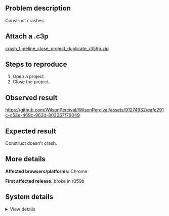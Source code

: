 ## Problem description

Construct crashes.

## Attach a .c3p

[crash_timeline_close_project_duplicate_r359b.zip](https://github.com/WilsonPercival/WilsonPercival/files/12662596/crash_timeline_close_project_duplicate_r359b.zip)

## Steps to reproduce

1. Open a project.
2. Close the project.

## Observed result

https://github.com/WilsonPercival/WilsonPercival/assets/91274932/eafe291c-c53e-469c-962d-803067f76049

## Expected result

Construct doesn't crash.

## More details



**Affected browsers/platforms:** Chrome

**First affected release:** broke in r359b

## System details

<details><summary>View details</summary>

Error report information
Type: unhandled rejection
Reason: Error: Cannot read properties of null (reading 'lU') @ TypeError: Cannot read properties of null (reading 'lU') at d.lU (https://editor.construct.net/r359/projectResources.js:1794:44) at d.$ (https://editor.construct.net/r359/projectResources.js:1099:239) at d.loa (https://editor.construct.net/r359/projectResources.js:1128:304) at window.q6a.gTa [as Rv] (https://editor.construct.net/r359/projectResources.js:1097:471) at d.Bnb (https://editor.construct.net/r359/projectResources.js:833:285) at d.Mub (https://editor.construct.net/r359/projectResources.js:859:228) at d.Qla (https://editor.construct.net/r359/projectResources.js:859:197) at d.kH (https://editor.construct.net/r359/projectResources.js:858:131) at d.h4a (https://editor.construct.net/r359/projectResources.js:833:148) at d.m (https://editor.construct.net/r359/projectResources.js:1098:391)
Stack: TypeError: Cannot read properties of null (reading 'lU') at d.lU (https://editor.construct.net/r359/projectResources.js:1794:44) at d.$ (https://editor.construct.net/r359/projectResources.js:1099:239) at d.loa (https://editor.construct.net/r359/projectResources.js:1128:304) at window.q6a.gTa [as Rv] (https://editor.construct.net/r359/projectResources.js:1097:471) at d.Bnb (https://editor.construct.net/r359/projectResources.js:833:285) at d.Mub (https://editor.construct.net/r359/projectResources.js:859:228) at d.Qla (https://editor.construct.net/r359/projectResources.js:859:197) at d.kH (https://editor.construct.net/r359/projectResources.js:858:131) at d.h4a (https://editor.construct.net/r359/projectResources.js:833:148) at d.m (https://editor.construct.net/r359/projectResources.js:1098:391)
Construct version: r359
URL: https://editor.construct.net/r359/
Date: Tue Sep 19 2023 17:50:52 GMT+0300 (Восточная Европа, летнее время)
Uptime: 42.8 s

Platform information
Product: Construct 3 r359 (beta)
Browser: Chrome 117.0.5938.89
Browser engine: Chromium
Context: browser
Operating system: Windows 11
Device type: desktop
Device pixel ratio: 1.5
Logical CPU cores: 16
Approx. device memory: 8 GB
User agent: Mozilla/5.0 (Windows NT 10.0; Win64; x64) AppleWebKit/537.36 (KHTML, like Gecko) Chrome/117.0.0.0 Safari/537.36
Language setting: en-US

WebGL information
Version string: WebGL 2.0 (OpenGL ES 3.0 Chromium)
Numeric version: 2
Supports NPOT textures: yes
Supports GPU profiling: no
Supports highp precision: yes
Vendor: Google Inc. (AMD)
Renderer: ANGLE (AMD, AMD Radeon(TM) Graphics Direct3D11 vs_5_0 ps_5_0, D3D11)
Major performance caveat: no
Maximum texture size: 16384
Point size range: 1 to 1024
Extensions: EXT_color_buffer_float, EXT_color_buffer_half_float, EXT_disjoint_timer_query_webgl2, EXT_float_blend, EXT_texture_compression_bptc, EXT_texture_compression_rgtc, EXT_texture_filter_anisotropic, EXT_texture_norm16, KHR_parallel_shader_compile, OES_draw_buffers_indexed, OES_texture_float_linear, OVR_multiview2, WEBGL_compressed_texture_s3tc, WEBGL_compressed_texture_s3tc_srgb, WEBGL_debug_renderer_info, WEBGL_debug_shaders, WEBGL_lose_context, WEBGL_multi_draw, WEBGL_provoking_vertex

</details>
